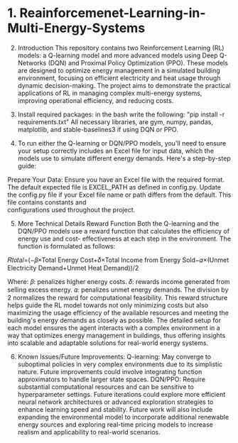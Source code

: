 # 1. Reainforcemenet-Learning-in-Multi-Energy-Systems
2. Introduction
This repository contains two Reinforcement Learning (RL) models: a Q-learning model and more advanced models using Deep Q-
Networks (DQN) and Proximal Policy Optimization (PPO). These models are designed to optimize energy management in a
simulated building environment, focusing on efficient electricity and heat usage through dynamic decision-making. The
project aims to demonstrate the practical applications of RL in managing complex multi-energy systems, improving operational
efficiency, and reducing costs.

4. Install required packages:
  in the bash write the following:
  "pip install -r requirements.txt"
  All necessary libraries, are gym, numpy, pandas, matplotlib, and stable-baselines3 if using DQN or PPO.

5. To run either the Q-learning or DQN/PPO models, you'll need to ensure your setup correctly includes an Excel file for
   input data, which the models use to simulate different energy demands. Here's a step-by-step guide:

  Prepare Your Data:
  Ensure you have an Excel file with the required format. The default expected file is EXCEL_PATH as defined in config.py.
  Update the config.py file if your Excel file name or path differs from the default. This file contains constants and  
  configurations used throughout the project.

5. More Technical Details
  Reward Function
  Both the Q-learning and the DQN/PPO models use a reward function that calculates the efficiency of energy use and cost-
  effectiveness at each step in the environment. The function is formulated as follows:

  𝑅𝑡𝑜𝑡𝑎𝑙=(−𝛽×Total Energy Cost+𝛿×Total Income from Energy Sold−𝛼×(Unmet Electricity Demand+Unmet Heat Demand))/2
  
  Where:
  𝛽: penalizes higher energy costs.
  𝛿: rewards income generated from selling excess energy.
  𝛼: penalizes unmet energy demands.
  The division by 2 normalizes the reward for computational feasibility.
  This reward structure helps guide the RL model towards not only minimizing costs but also maximizing the usage efficiency
  of the available resources and meeting the building's energy demands as closely as possible.
  The detailed setup for each model ensures the agent interacts with a complex environment in a way that optimizes energy
  management in buildings, thus offering insights into scalable and adaptable solutions for real-world energy systems.

6. Known Issues/Future Improvements:
  Q-learning: May converge to suboptimal policies in very complex environments due to its simplistic nature. Future
  improvements could involve integrating function approximators to handle larger state spaces.
  DQN/PPO: Require substantial computational resources and can be sensitive to hyperparameter settings. Future iterations
  could explore more efficient neural network architectures or advanced exploration strategies to enhance learning speed
  and stability.
  Future work will also include expanding the environmental model to incorporate additional renewable energy sources and
  exploring real-time pricing models to increase realism and applicability to real-world scenarios.

